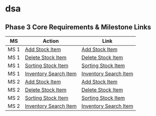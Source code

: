 # dsa

## Phase 3 Core Requirements & Milestone Links

| MS   | Action                                                                                                                                                  | Link                                                                                                                                                    |
| ---- | ------------------------------------------------------------------------------------------------------------------------------------------------------- | ------------------------------------------------------------------------------------------------------------------------------------------------------- |
| MS 1 | [Add Stock Item](https://github.com/imperionite/dsa/blob/p1/add-new-stock/src/main/java/com/imperionite/inventorysystem/InventorySystem.java)           | [Add Stock Item](https://github.com/imperionite/dsa/blob/p1/add-new-stock/src/main/java/com/imperionite/inventorysystem/InventorySystem.java)           |
| MS 1 | [Delete Stock Item](https://github.com/imperionite/dsa/blob/p1/deleting-stock-item/src/main/java/com/imperionite/inventorysystem/InventorySystem.java)  | [Delete Stock Item](https://github.com/imperionite/dsa/blob/p1/deleting-stock-item/src/main/java/com/imperionite/inventorysystem/InventorySystem.java)  |
| MS 1 | [Sorting Stock Item](https://github.com/imperionite/dsa/blob/p1/sorting-stock/src/main/java/com/imperionite/inventorysystem/InventorySystem.java)       | [Sorting Stock Item](https://github.com/imperionite/dsa/blob/p1/sorting-stock/src/main/java/com/imperionite/inventorysystem/InventorySystem.java)       |
| MS 1 | [Inventory Search Item](https://github.com/imperionite/dsa/blob/p1/inventory-search/src/main/java/com/imperionite/inventorysystem/InventorySystem.java) | [Inventory Search Item](https://github.com/imperionite/dsa/blob/p1/inventory-search/src/main/java/com/imperionite/inventorysystem/InventorySystem.java) |
| MS 2 | [Add Stock Item](https://github.com/imperionite/dsa/blob/p1/add-new-stock/src/main/java/com/imperionite/inventorysystem/InventorySystem.java)           | [Add Stock Item](https://github.com/imperionite/dsa/blob/p1/add-new-stock/src/main/java/com/imperionite/inventorysystem/InventorySystem.java)           |
| MS 2 | [Delete Stock Item](https://github.com/imperionite/dsa/blob/p1/deleting-stock-item/src/main/java/com/imperionite/inventorysystem/InventorySystem.java)  | [Delete Stock Item](https://github.com/imperionite/dsa/blob/p1/deleting-stock-item/src/main/java/com/imperionite/inventorysystem/InventorySystem.java)  |
| MS 2 | [Sorting Stock Item](https://github.com/imperionite/dsa/blob/p1/sorting-stock/src/main/java/com/imperionite/inventorysystem/InventorySystem.java)       | [Sorting Stock Item](https://github.com/imperionite/dsa/blob/p1/sorting-stock/src/main/java/com/imperionite/inventorysystem/InventorySystem.java)       |
| MS 2 | [Inventory Search Item](https://github.com/imperionite/dsa/blob/p1/inventory-search/src/main/java/com/imperionite/inventorysystem/InventorySystem.java) | [Inventory Search Item](https://github.com/imperionite/dsa/blob/p1/inventory-search/src/main/java/com/imperionite/inventorysystem/InventorySystem.java) |
